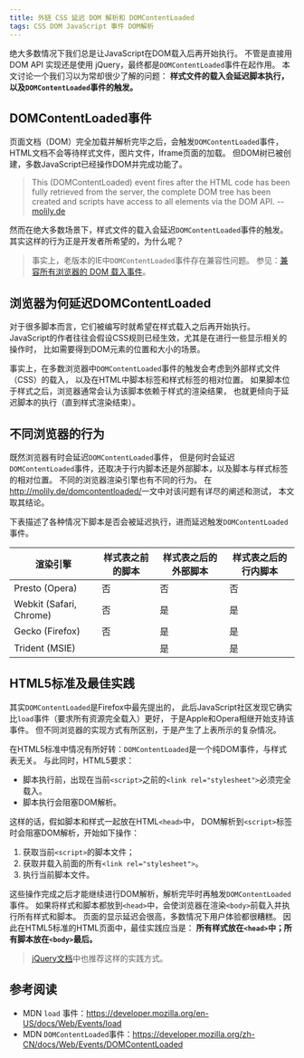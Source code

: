 ```yaml
---
title: 外链 CSS 延迟 DOM 解析和 DOMContentLoaded
tags: CSS DOM JavaScript 事件 DOM解析
---
```


绝大多数情况下我们总是让JavaScript在DOM载入后再开始执行。
不管是直接用 DOM API 实现还是使用 jQuery，最终都是`DOMContentLoaded`事件在起作用。
本文讨论一个我们习以为常却很少了解的问题：
**样式文件的载入会延迟脚本执行，以及`DOMContentLoaded`事件的触发。**

## DOMContentLoaded事件

页面文档（DOM）完全加载并解析完毕之后，会触发`DOMContentLoaded`事件，
HTML文档不会等待样式文件，图片文件，Iframe页面的加载。
但DOM树已被创建，多数JavaScript已经操作DOM并完成功能了。

> This (DOMContentLoaded) event fires after the HTML code has been fully retrieved from the server, the complete DOM tree has been created and scripts have access to all elements via the DOM API. -- [molily.de][molily]

然而在绝大多数场景下，样式文件的载入会延迟`DOMContentLoaded`事件的触发。
其实这样的行为正是开发者所希望的，为什么呢？

> 事实上，老版本的IE中`DOMContentLoaded`事件存在兼容性问题。
> 参见：[兼容所有浏览器的 DOM 载入事件][dom-ready]。

<!--more-->

## 浏览器为何延迟DOMContentLoaded

对于很多脚本而言，它们被编写时就希望在样式载入之后再开始执行。
JavaScript的作者往往会假设CSS规则已经生效，尤其是在进行一些显示相关的操作时，
比如需要得到DOM元素的位置和大小的场景。

事实上，在多数浏览器中`DOMContentLoaded`事件的触发会考虑到外部样式文件（CSS）的载入，
以及在HTML中脚本标签和样式标签的相对位置。
如果脚本位于样式之后，浏览器通常会认为该脚本依赖于样式的渲染结果，
也就更倾向于延迟脚本的执行（直到样式渲染结束）。

## 不同浏览器的行为

既然浏览器有时会延迟`DOMContentLoaded`事件，
但是何时会延迟`DOMContentLoaded`事件，还取决于行内脚本还是外部脚本，以及脚本与样式标签的相对位置。
不同的浏览器渲染引擎也有不同的行为。
在<http://molily.de/domcontentloaded/>一文中对该问题有详尽的阐述和测试，
本文取其结论。

下表描述了各种情况下脚本是否会被延迟执行，进而延迟触发`DOMContentLoaded`事件。

渲染引擎 | 样式表之前的脚本 | 样式表之后的外部脚本 | 样式表之后的行内脚本
--- | --- | --- | --- 
Presto (Opera)           | 否 | 否 | 否
Webkit (Safari, Chrome)  | 否 | 是 | 是
Gecko (Firefox)          | 否 | 是 | 是
Trident (MSIE)           |    | 是 | 是

## HTML5标准及最佳实践

其实`DOMContentLoaded`是Firefox中最先提出的，
此后JavaScript社区发现它确实比`load`事件（要求所有资源完全载入）更好，
于是Apple和Opera相继开始支持该事件。
但不同浏览器的实现方式有所区别，于是产生了上表所示的复杂情况。

在HTML5标准中情况有所好转：`DOMContentLoaded`是一个纯DOM事件，与样式表无关。
与此同时，HTML5要求：

* 脚本执行前，出现在当前`<script>`之前的`<link rel="stylesheet">`必须完全载入。
* 脚本执行会阻塞DOM解析。

这样的话，假如脚本和样式一起放在HTML`<head>`中，
DOM解析到`<script>`标签时会阻塞DOM解析，开始如下操作：

1. 获取当前`<script>`的脚本文件；
1. 获取并载入前面的所有`<link rel="stylesheet">`。
2. 执行当前脚本文件。

这些操作完成之后才能继续进行DOM解析，解析完毕时再触发`DOMContentLoaded`事件。
如果将样式和脚本都放到`<head>`中，会使浏览器在渲染`<body>`前载入并执行所有样式和脚本。
页面的显示延迟会很高，多数情况下用户体验都很糟糕。
因此在HTML5标准的HTML页面中，最佳实践应当是：
**所有样式放在`<head>`中；所有脚本放在`<body>`最后。**

> [jQuery文档][jq-ready]中也推荐这样的实践方式。

## 参考阅读

* MDN `load` 事件：<https://developer.mozilla.org/en-US/docs/Web/Events/load>
* MDN `DOMContentLoaded`事件：<https://developer.mozilla.org/zh-CN/docs/Web/Events/DOMContentLoaded>

[molily]: http://molily.de/domcontentloaded/
[event]: /2015/07/31/javascript-event.html
[jq-ready]: http://api.jquery.com/ready/
[dom-ready]: /2016/05/14/binding-document-ready-event.html

